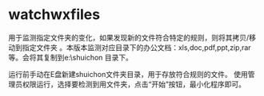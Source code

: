 ﻿# watchwxfiles
用于监测指定文件夹的变化，如果发现新的文件符合特定的规则，则将其拷贝/移动到指定文件夹
。本版本监测对应目录下的办公文档：xls,doc,pdf,ppt,zip,rar等。会将其复制到e:\shuichon 目录下。

运行前手动在E盘新建shuichon文件夹目录，用于存放符合规则的文件。
使用管理员权限运行，选择要检测到用文件夹，点击“开始”按钮，最小化程序即可。